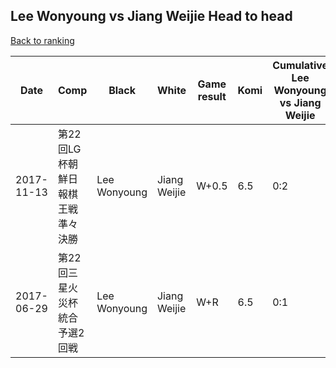 ## Lee Wonyoung vs Jiang Weijie Head to head

[Back to ranking](../../index.md)




| **Date** | **Comp** | **Black** | **White** | **Game result** | **Komi** | **Cumulative Lee Wonyoung vs Jiang Weijie** | **Lee Wonyoung streak** | **Jiang Weijie streak** | 
| --- | --- | --- | --- | --- | --- | --- | --- | --- |
| 2017-11-13 | 第22回LG杯朝鮮日報棋王戦準々決勝 | Lee Wonyoung | Jiang Weijie | W+0.5 | 6.5 | 0:2 | 0 | 2 | 
| 2017-06-29 | 第22回三星火災杯統合予選2回戦 | Lee Wonyoung | Jiang Weijie | W+R | 6.5 | 0:1 | 0 | 1 |





